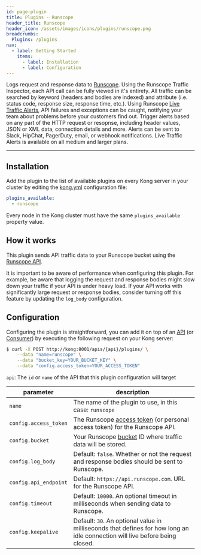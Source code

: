 ```yaml
---
id: page-plugin
title: Plugins - Runscope
header_title: Runscope
header_icon: /assets/images/icons/plugins/runscope.png
breadcrumbs:
  Plugins: /plugins
nav:
  - label: Getting Started
    items:
      - label: Installation
      - label: Configuration
---
```


Logs request and response data to [Runscope][runscope]. Using the Runscope Traffic Inspector, each API call can be fully viewed in it's entirety. All traffic can be searched by keyword (headers and bodies are indexed) and attribute (i.e. status code, response size, response time, etc.). Using Runscope [Live Traffic Alerts][live-traffic-alerts], API failures and exceptions can be caught, notifying your team about problems before your customers find out. Trigger alerts based on any part of the HTTP request or resopnse, including header values, JSON or XML data, connection details and more. Alerts can be sent to Slack, HipChat, PagerDuty, email, or webhook notifications. Live Traffic Alerts is available on all medium and larger plans.

----

## Installation

Add the plugin to the list of available plugins on every Kong server in your cluster by editing the [kong.yml][configuration] configuration file:

```yaml
plugins_available:
  - runscope
```

Every node in the Kong cluster must have the same `plugins_available` property value.

## How it works

This plugin sends API traffic data to your Runscope bucket using the [Runscope API][runscope-api]. 

It is important to be aware of performance when configuring this plugin. For example, be aware that logging the request and response bodies might slow down your traffic if your API is under heavy load. If your API works with significantly large request or response bodies, consider turning off this feature by updating the `log_body` configuration.

## Configuration

Configuring the plugin is straightforward, you can add it on top of an [API][api-object] (or [Consumer][consumer-object]) by executing the following request on your Kong server:

```bash
$ curl -X POST http://kong:8001/apis/{api}/plugins/ \
    --data "name=runscope" \
    --data "bucket_key=YOUR_BUCKET_KEY" \
    --data "config.access_token=YOUR_ACCESS_TOKEN"
```

`api`: The `id` or `name` of the API that this plugin configuration will target

parameter                          | description
---                                | ---
`name`                             | The name of the plugin to use, in this case: `runscope`
`config.access_token`              | The Runscope [access token][generate-access-token] (or personal access token) for the Runscope API.
`config.bucket`                    | Your Runscope [bucket][runscope-buckets] ID where traffic data will be stored.
`config.log_body`                  | Default: `false`. Whether or not the request and response bodies should be sent to Runscope.
`config.api_endpoint`              | Default: `https://api.runscope.com`. URL for the Runscope API.
`config.timeout`                   | Default: `10000`. An optional timeout in milliseconds when sending data to Runscope.
`config.keepalive`                 | Default: `30`. An optional value in milliseconds that defines for how long an idle connection will live before being closed.

[runscope]: https://www.runscope.com/?utm_source=getkong&utm_content=plugin
[live-traffic-alerts]: https://www.runscope.com/docs/alerts
[runscope-api]: https://www.runscope.com/docs/api
[generate-access-token]: http://blog.runscope.com/posts/getting-started-with-the-runscope-api
[runscope-buckets]: https://www.runscope.com/docs/buckets
[api-object]: /docs/latest/admin-api/#api-object
[configuration]: /docs/latest/configuration
[consumer-object]: /docs/latest/admin-api/#consumer-object
